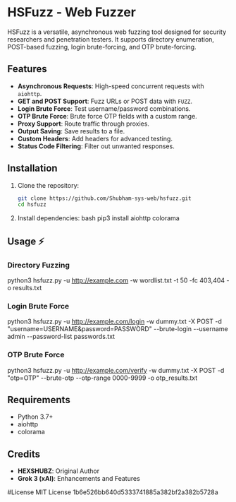 # HSFuzz - Web Fuzzer

HSFuzz is a versatile, asynchronous web fuzzing tool designed for security researchers and penetration testers. It supports directory enumeration, POST-based fuzzing, login brute-forcing, and OTP brute-forcing.

## Features
- **Asynchronous Requests**: High-speed concurrent requests with `aiohttp`.
- **GET and POST Support**: Fuzz URLs or POST data with `FUZZ`.
- **Login Brute Force**: Test username/password combinations.
- **OTP Brute Force**: Brute force OTP fields with a custom range.
- **Proxy Support**: Route traffic through proxies.
- **Output Saving**: Save results to a file.
- **Custom Headers**: Add headers for advanced testing.
- **Status Code Filtering**: Filter out unwanted responses.

## Installation
1. Clone the repository:
   ```bash
   git clone https://github.com/Shubham-sys-web/hsfuzz.git
   cd hsfuzz
   
2. Install dependencies:
   bash
   pip3 install aiohttp colorama
   

## Usage ⚡

### Directory Fuzzing

python3 hsfuzz.py -u http://example.com -w wordlist.txt -t 50 -fc 403,404 -o results.txt


### Login Brute Force

python3 hsfuzz.py -u http://example.com/login -w dummy.txt -X POST -d "username=USERNAME&password=PASSWORD" --brute-login --username admin --password-list passwords.txt


### OTP Brute Force

python3 hsfuzz.py -u http://example.com/verify -w dummy.txt -X POST -d "otp=OTP" --brute-otp --otp-range 0000-9999 -o otp_results.txt


## Requirements
- Python 3.7+
- aiohttp
- colorama

## Credits
- **HEXSHUBZ**: Original Author
- **Grok 3 (xAI)**: Enhancements and Features


#License
MIT License
 1b6e526bb640d5333741885a382bf2a382b5728a
